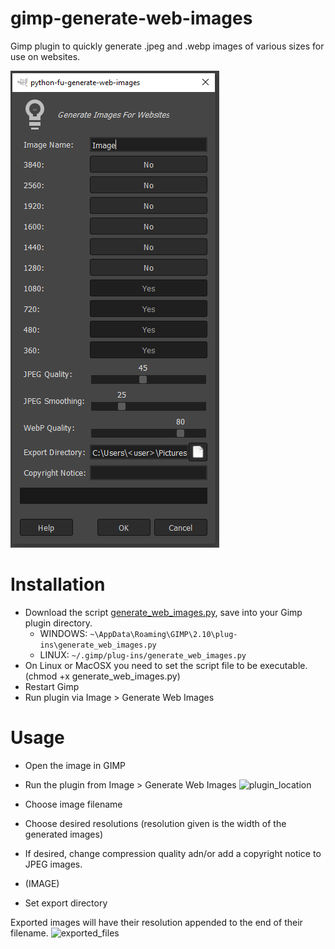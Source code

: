 # gimp-generate-web-images
Gimp plugin to quickly generate .jpeg and .webp images of various sizes for use on websites.

![Screenshot](https://github.com/GimleLarpes/gimp-generate-web-images/blob/main/screenshot.png?raw=true)

# Installation
- Download the script [generate_web_images.py](https://github.com/GimleLarpes/gimp-generate-web-images/blob/main/generate_web_images.py), save into your Gimp plugin directory. 
  - WINDOWS: `~\AppData\Roaming\GIMP\2.10\plug-ins\generate_web_images.py`
  - LINUX: `~/.gimp/plug-ins/generate_web_images.py`
- On Linux or MacOSX you need to set the script file to be executable. (chmod +x generate_web_images.py)
- Restart Gimp
- Run plugin via Image > Generate Web Images

# Usage
- Open the image in GIMP
- Run the plugin from Image > Generate Web Images
![plugin_location](https://user-images.githubusercontent.com/97182804/222878492-00aa0768-694b-4df4-8c9c-76af7a81be24.png)

- Choose image filename
- Choose desired resolutions (resolution given is the width of the generated images)
- If desired, change compression quality adn/or add a copyright notice to JPEG images.
- (IMAGE)
- Set export directory

Exported images will have their resolution appended to the end of their filename.
![exported_files](https://user-images.githubusercontent.com/97182804/222878500-d3b9faaa-491d-4cb9-a26f-43c02cb8019e.png)

